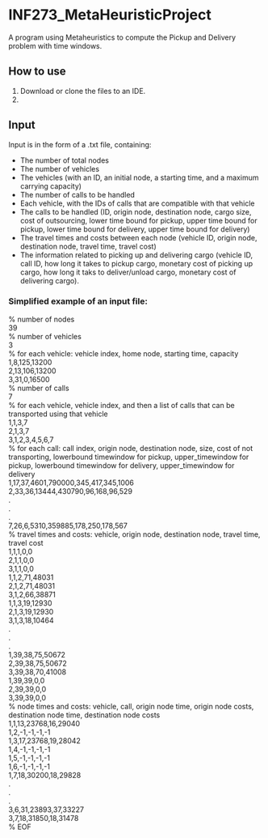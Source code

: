 # INF273_MetaHeuristicProject

A program using Metaheuristics to compute the Pickup and Delivery problem with time windows.




<h2>How to use</h2>

1. Download or clone the files to an IDE.
2. 





<h2>Input</h2>

Input is in the form of a .txt file, containing:
* The number of total nodes
* The number of vehicles
* The vehicles (with an ID, an initial node, a starting time, and a maximum carrying capacity)
* The number of calls to be handled
* Each vehicle, with the IDs of calls that are compatible with that vehicle
* The calls to be handled (ID, origin node, destination node, cargo size, cost of outsourcing,
lower time bound for pickup, upper time bound for pickup, lower time bound for delivery, upper time bound for delivery)
* The travel times and costs between each node (vehicle ID, origin node, destination node, travel time, travel cost)
* The information related to picking up and delivering cargo (vehicle ID, call ID, how long it takes to pickup cargo,
monetary cost of picking up cargo, how long it taks to deliver/unload cargo, monetary cost of delivering cargo).


<h3>Simplified example of an input file:</h3>

%  number of nodes<br>
39<br>
%  number of vehicles<br>
3<br>
%  for each vehicle: vehicle index, home node, starting time, capacity<br>
1,8,125,13200<br>
2,13,106,13200<br>
3,31,0,16500<br>
% number of calls<br>
7<br>
%  for each vehicle, vehicle index, and then a list of calls that can be transported using that vehicle<br>
1,1,3,7<br>
2,1,3,7<br>
3,1,2,3,4,5,6,7<br>
% for each call: call index, origin node, destination node, size, cost of not transporting, lowerbound timewindow for pickup, upper_timewindow for pickup, lowerbound timewindow for delivery, upper_timewindow for delivery<br>
1,17,37,4601,790000,345,417,345,1006<br>
2,33,36,13444,430790,96,168,96,529<br>
.<br>
.<br>
.<br>
7,26,6,5310,359885,178,250,178,567<br>
%  travel times and costs: vehicle, origin node, destination node, travel time, travel cost<br>
1,1,1,0,0<br>
2,1,1,0,0<br>
3,1,1,0,0<br>
1,1,2,71,48031<br>
2,1,2,71,48031<br>
3,1,2,66,38871<br>
1,1,3,19,12930<br>
2,1,3,19,12930<br>
3,1,3,18,10464<br>
.<br>
.<br>
.<br>
1,39,38,75,50672<br>
2,39,38,75,50672<br>
3,39,38,70,41008<br>
1,39,39,0,0<br>
2,39,39,0,0<br>
3,39,39,0,0<br>
%  node times and costs: vehicle, call, origin node time, origin node costs, destination node time, destination node costs<br>
1,1,13,23768,16,29040<br>
1,2,-1,-1,-1,-1<br>
1,3,17,23768,19,28042<br>
1,4,-1,-1,-1,-1<br>
1,5,-1,-1,-1,-1<br>
1,6,-1,-1,-1,-1<br>
1,7,18,30200,18,29828<br>
.<br>
.<br>
.<br>
3,6,31,23893,37,33227<br>
3,7,18,31850,18,31478<br>
% EOF<br>
